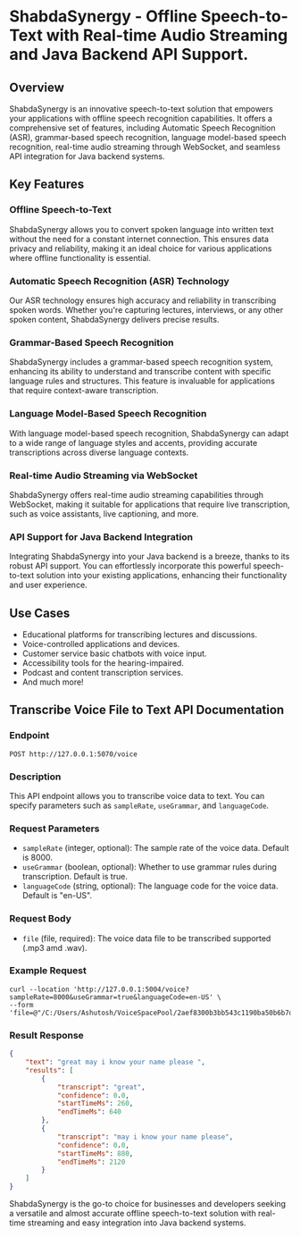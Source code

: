 # ShabdaSynergy - Offline Speech-to-Text with Real-time Audio Streaming and Java Backend API Support.

## Overview
ShabdaSynergy is an innovative speech-to-text solution that empowers your applications with offline speech recognition capabilities. It offers a comprehensive set of features, including Automatic Speech Recognition (ASR), grammar-based speech recognition, language model-based speech recognition, real-time audio streaming through WebSocket, and seamless API integration for Java backend systems.

## Key Features

### Offline Speech-to-Text
ShabdaSynergy allows you to convert spoken language into written text without the need for a constant internet connection. This ensures data privacy and reliability, making it an ideal choice for various applications where offline functionality is essential.

### Automatic Speech Recognition (ASR) Technology
Our ASR technology ensures high accuracy and reliability in transcribing spoken words. Whether you're capturing lectures, interviews, or any other spoken content, ShabdaSynergy delivers precise results.

### Grammar-Based Speech Recognition
ShabdaSynergy includes a grammar-based speech recognition system, enhancing its ability to understand and transcribe content with specific language rules and structures. This feature is invaluable for applications that require context-aware transcription.

### Language Model-Based Speech Recognition
With language model-based speech recognition, ShabdaSynergy can adapt to a wide range of language styles and accents, providing accurate transcriptions across diverse language contexts.

### Real-time Audio Streaming via WebSocket
ShabdaSynergy offers real-time audio streaming capabilities through WebSocket, making it suitable for applications that require live transcription, such as voice assistants, live captioning, and more.

### API Support for Java Backend Integration
Integrating ShabdaSynergy into your Java backend is a breeze, thanks to its robust API support. You can effortlessly incorporate this powerful speech-to-text solution into your existing applications, enhancing their functionality and user experience.

## Use Cases
- Educational platforms for transcribing lectures and discussions.
- Voice-controlled applications and devices.
- Customer service basic chatbots with voice input.
- Accessibility tools for the hearing-impaired.
- Podcast and content transcription services.
- And much more!

## Transcribe Voice File to Text API Documentation

### Endpoint

`POST http://127.0.0.1:5070/voice`

### Description

This API endpoint allows you to transcribe voice data to text. You can specify parameters such as `sampleRate`, `useGrammar`, and `languageCode`.

### Request Parameters

- `sampleRate` (integer, optional): The sample rate of the voice data. Default is 8000.
- `useGrammar` (boolean, optional): Whether to use grammar rules during transcription. Default is true.
- `languageCode` (string, optional): The language code for the voice data. Default is "en-US".

### Request Body

- `file` (file, required): The voice data file to be transcribed supported (.mp3 amd .wav).

### Example Request

```shell
curl --location 'http://127.0.0.1:5004/voice?sampleRate=8000&useGrammar=true&languageCode=en-US' \
--form 'file=@"/C:/Users/Ashutosh/VoiceSpacePool/2aef8300b3bb543c1190ba50b6b7d4d1.wav"'
```
### Result Response

```json
{
    "text": "great may i know your name please ",
    "results": [
        {
            "transcript": "great",
            "confidence": 0.0,
            "startTimeMs": 260,
            "endTimeMs": 640
        },
        {
            "transcript": "may i know your name please",
            "confidence": 0.0,
            "startTimeMs": 880,
            "endTimeMs": 2120
        }
    ]
}
```

ShabdaSynergy is the go-to choice for businesses and developers seeking a versatile and almost accurate offline speech-to-text solution with real-time streaming and easy integration into Java backend systems.


